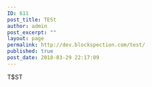 ```yaml
---
ID: 611
post_title: TESt
author: admin
post_excerpt: ""
layout: page
permalink: http://dev.blockspection.com/test/
published: true
post_date: 2018-03-29 22:17:09
---
```

T$ST